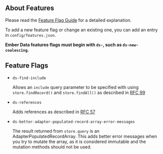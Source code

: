 ## About Features

Please read the [Feature Flag Guide](http://emberjs.com/guides/configuring-ember/feature-flags/)
for a detailed explanation.

To add a new feature flag or change an existing one, you can add an
entry in `config/features.json`.

**Ember Data features flags must begin with `ds-`, such as
`ds-new-coalescing`.**

## Feature Flags

- `ds-find-include`

  Allows an `include` query parameter to be specified with using
  `store.findRecord()` and `store.findAll()` as described in [RFC
  99](https://github.com/emberjs/rfcs/pull/99)

- `ds-references`

  Adds references as described in [RFC 57](https://github.com/emberjs/rfcs/pull/57)

- `ds-better-adapter-populated-record-array-error-messages`

  The result returned from `store.query` is an
AdapterPopulatedRecordArray. This adds better error messages when you
try to mutate the array, as it is considered immutable and the
mutation methods should not be used.


